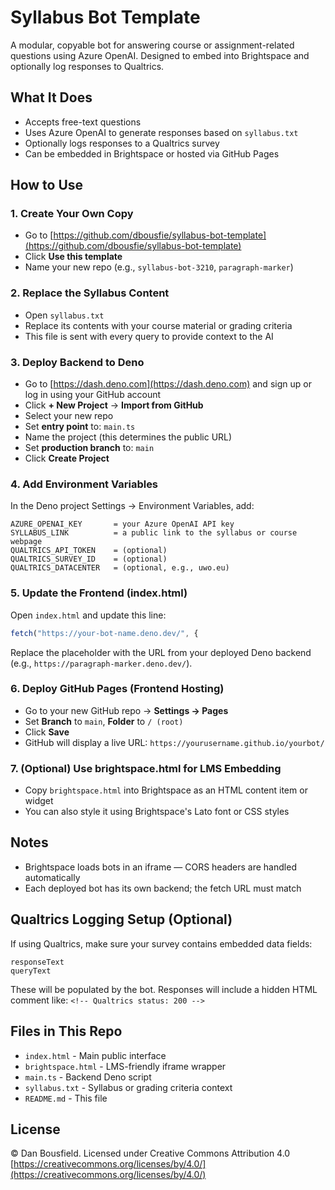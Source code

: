 # Syllabus Bot Template

A modular, copyable bot for answering course or assignment-related questions using Azure OpenAI. Designed to embed into Brightspace and optionally log responses to Qualtrics.

## What It Does

* Accepts free-text questions
* Uses Azure OpenAI to generate responses based on `syllabus.txt`
* Optionally logs responses to a Qualtrics survey
* Can be embedded in Brightspace or hosted via GitHub Pages

## How to Use

### 1. Create Your Own Copy

* Go to [https://github.com/dbousfie/syllabus-bot-template](https://github.com/dbousfie/syllabus-bot-template)
* Click **Use this template**
* Name your new repo (e.g., `syllabus-bot-3210`, `paragraph-marker`)

### 2. Replace the Syllabus Content

* Open `syllabus.txt`
* Replace its contents with your course material or grading criteria
* This file is sent with every query to provide context to the AI

### 3. Deploy Backend to Deno

* Go to [https://dash.deno.com](https://dash.deno.com) and sign up or log in using your GitHub account
* Click **+ New Project** → **Import from GitHub**
* Select your new repo
* Set **entry point** to: `main.ts`
* Name the project (this determines the public URL)
* Set **production branch** to: `main`
* Click **Create Project**

### 4. Add Environment Variables

In the Deno project Settings → Environment Variables, add:

```
AZURE_OPENAI_KEY       = your Azure OpenAI API key  
SYLLABUS_LINK          = a public link to the syllabus or course webpage  
QUALTRICS_API_TOKEN    = (optional)  
QUALTRICS_SURVEY_ID    = (optional)  
QUALTRICS_DATACENTER   = (optional, e.g., uwo.eu)  
```

### 5. Update the Frontend (index.html)

Open `index.html` and update this line:

```javascript
fetch("https://your-bot-name.deno.dev/", {
```

Replace the placeholder with the URL from your deployed Deno backend (e.g., `https://paragraph-marker.deno.dev/`).

### 6. Deploy GitHub Pages (Frontend Hosting)

* Go to your new GitHub repo → **Settings → Pages**
* Set **Branch** to `main`, **Folder** to `/ (root)`
* Click **Save**
* GitHub will display a live URL: `https://yourusername.github.io/yourbot/`

### 7. (Optional) Use brightspace.html for LMS Embedding

* Copy `brightspace.html` into Brightspace as an HTML content item or widget
* You can also style it using Brightspace's Lato font or CSS styles

## Notes

* Brightspace loads bots in an iframe — CORS headers are handled automatically
* Each deployed bot has its own backend; the fetch URL must match

## Qualtrics Logging Setup (Optional)

If using Qualtrics, make sure your survey contains embedded data fields:

```
responseText  
queryText  
```

These will be populated by the bot. Responses will include a hidden HTML comment like:
`<!-- Qualtrics status: 200 -->`

## Files in This Repo

* `index.html` - Main public interface
* `brightspace.html` - LMS-friendly iframe wrapper
* `main.ts` - Backend Deno script
* `syllabus.txt` - Syllabus or grading criteria context
* `README.md` - This file

## License

© Dan Bousfield. Licensed under Creative Commons Attribution 4.0
[https://creativecommons.org/licenses/by/4.0/](https://creativecommons.org/licenses/by/4.0/)


